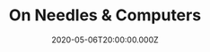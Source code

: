 ---
title: "On Needles & Computers"
date: "2020-05-06T20:00:00.000Z"
season: 2
episode: 0
youtube_video_id: R8DEgTWYREs
youtube_playlist_id: PLrFnw7knHereU-EKGRgsFLupjG06HUj85
duration: 8
---